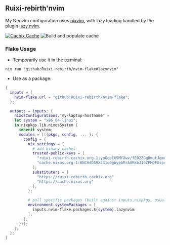 ## Ruixi-rebirth'nvim

My Neovim configuration uses [nixvim](https://github.com/nix-community/nixvim), with lazy loading handled by the plugin [lazy.nvim](https://github.com/folke/lazy.nvim).

[![Cachix Cache](https://img.shields.io/badge/cachix-ruixi_rebirth-blue.svg)](https://ruixi-rebirth.cachix.org) ![Build and populate cache](https://github.com/Ruixi-rebirth/nvim-flake/workflows/push_to_cachix/badge.svg)

### Flake Usage

- Temporarily use it in the terminal:

```console
nix run "github:Ruixi-rebirth/nvim-flake#lazynvim"
```

- Use as a package:

```nix
{
  inputs = {
    nvim-flake.url = "github:Ruixi-rebirth/nvim-flake";
  };

  outputs = inputs: {
    nixosConfigurations."my-laptop-hostname" =
    let system = "x86_64-linux";
    in nixpkgs.lib.nixosSystem {
      inherit system;
      modules = [({pkgs, config, ... }: {
        config = {
          nix.settings = {
            # add binary caches
            trusted-public-keys = [
              "ruixi-rebirth.cachix.org-1:ypGqoIU9MfXwv/fE02ZGg8mutJqmcYHgLTR1DMoPGac="
              "cache.nixos.org-1:6NCHdD59X431o0gWypbMrAURkbJ16ZPMQFGspcDShjY="
            ];
            substituters = [
              "https://ruixi-rebirth.cachix.org"
              "https://cache.nixos.org"
            ];
          };

          # pull specific packages (built against inputs.nixpkgs, usually `nixos-unstable`)
          environment.systemPackages = [
            inputs.nvim-flake.packages.${system}.lazynvim
          ];
        };
      })];
    };
  };
}
```
